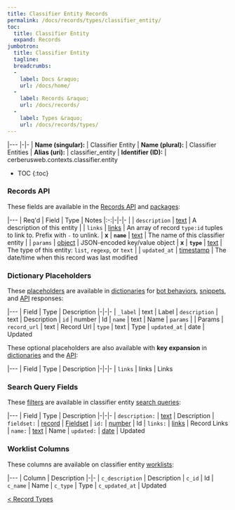```yaml
---
title: Classifier Entity Records
permalink: /docs/records/types/classifier_entity/
toc:
  title: Classifier Entity
  expand: Records
jumbotron:
  title: Classifier Entity
  tagline: 
  breadcrumbs:
  -
    label: Docs &raquo;
    url: /docs/home/
  -
    label: Records &raquo;
    url: /docs/records/
  -
    label: Types &raquo;
    url: /docs/records/types/
---
```


|---
|-|-
| **Name (singular):** | Classifier Entity
| **Name (plural):** | Classifier Entities
| **Alias (uri):** | classifier_entity
| **Identifier (ID):** | cerberusweb.contexts.classifier.entity

* TOC
{:toc}

### Records API

These fields are available in the [Records API](/docs/api/endpoints/records/) and [packages](/docs/packages/):

|---
| Req'd | Field | Type | Notes
|:-:|-|-|-
|   | `description` | [text](/docs/records/fields/types/text/) | A description of this entity 
|   | `links` | [links](/docs/records/fields/types/links/) | An array of record `type:id` tuples to link to. Prefix with `-` to unlink. 
| **x** | **`name`** | [text](/docs/records/fields/types/text/) | The name of this classifier entity 
|   | `params` | [object](/docs/records/fields/types/object/) | JSON-encoded key/value object 
| **x** | **`type`** | [text](/docs/records/fields/types/text/) | The type of this entity: `list`, `regexp`, or `text` 
|   | `updated_at` | [timestamp](/docs/records/fields/types/timestamp/) | The date/time when this record was last modified 

### Dictionary Placeholders

These [placeholders](/docs/bots/scripting/placeholders/) are available in [dictionaries](/docs/bots/behaviors/dictionaries/) for [bot behaviors](/docs/bots/behaviors/), [snippets](/docs/snippets/), and [API](/docs/api/) responses:

|---
| Field | Type | Description
|-|-|-
| `_label` | text | Label
| `description` | text | Description
| `id` | number | Id
| `name` | text | Name
| `params` |  | Params
| `record_url` | text | Record Url
| `type` | text | Type
| `updated_at` | date | Updated

These optional placeholders are also available with **key expansion** in [dictionaries](/docs/bots/behaviors/dictionaries/#key-expansion) and the [API](/docs/api/responses/#expanding-keys-in-api-requests):

|---
| Field | Type | Description
|-|-|-
| `links` | links | Links
	
### Search Query Fields

These [filters](/docs/search/filters/) are available in classifier entity [search queries](/docs/search/):

|---
| Field | Type | Description
|-|-|-
| `description:` | [text](/docs/search/filters/text/) | Description
| `fieldset:` | [record](/docs/search/deep-search/) | [Fieldset](/docs/records/types/custom_fieldset/)
| `id:` | [number](/docs/search/filters/numbers/) | Id
| `links:` | [links](/docs/search/filters/links/) | Record Links
| `name:` | [text](/docs/search/filters/text/) | Name
| `updated:` | [date](/docs/search/filters/dates/) | Updated
	
### Worklist Columns

These columns are available on classifier entity [worklists](/docs/worklists/):

|---
| Column | Description
|-|-
| `c_description` | Description
| `c_id` | Id
| `c_name` | Name
| `c_type` | Type
| `c_updated_at` | Updated

<div class="section-nav">
	<div class="left">
		<a href="/docs/records/types/" class="prev">&lt; Record Types</a>
	</div>
	<div class="right align-right">
	</div>
</div>
<div class="clear"></div>